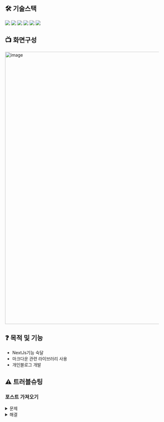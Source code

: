 
## 🛠 기술스택

<img src="https://img.shields.io/badge/HTML5-E34F26?style=for-the-badge&logo=html5&logoColor=white"> <img src="https://img.shields.io/badge/CSS3-1572B6?style=for-the-badge&logo=css3&logoColor=white"> <img src="https://img.shields.io/badge/typescript-3178C6?style=for-the-badge&logo=typescript&logoColor=white"> <img src="https://img.shields.io/badge/React-61DAFB?style=for-the-badge&logo=react&logoColor=white"> <img src="https://img.shields.io/badge/nextjs-000000?style=for-the-badge&logo=nextdotjs&logoColor=white"> <img src="https://img.shields.io/badge/tailwindcss-06B6D4?style=for-the-badge&logo=tailwindcss&logoColor=white">

## 📺 화면구성

<img width="893" alt="image" src="https://github.com/peeChulchul/next_blog/assets/144536397/bfaa4ba8-cdea-4674-8ebd-d7950c7dcc83">


## ❓ 목적 및 기능

* NextJs기능 숙달
* 마크다운 관련 라이브러리 사용
* 개인블로그 개발



## ⚠ 트러블슈팅

### 포스트 가져오기

<details><summary>문제
</summary>
<br/>
전체 포스트를 가져오는함수가 중복해서 호출되는 문제가 발생
<br/>
</details>

<details><summary>해결
</summary>
<br/>
#### to-be
react에서 제공하는 cache 를 사용하여 중복호출되지 않도록 수정
<br/>
</details>




